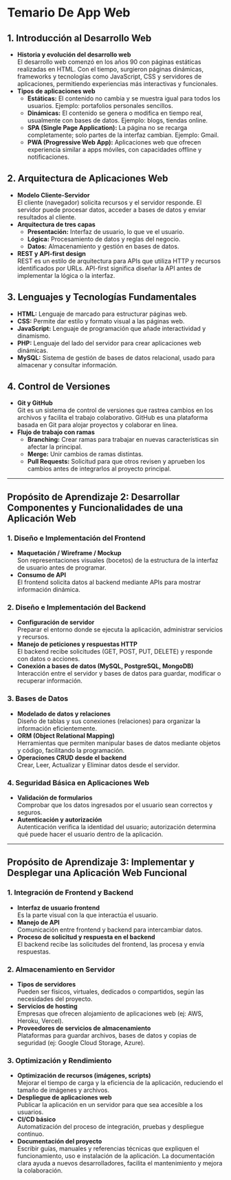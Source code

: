 # Temario De App Web

## 1. Introducción al Desarrollo Web
- **Historia y evolución del desarrollo web**  
  El desarrollo web comenzó en los años 90 con páginas estáticas realizadas en HTML. Con el tiempo, surgieron páginas dinámicas, frameworks y tecnologías como JavaScript, CSS y servidores de aplicaciones, permitiendo experiencias más interactivas y funcionales.
- **Tipos de aplicaciones web**  
  - **Estáticas:** El contenido no cambia y se muestra igual para todos los usuarios. Ejemplo: portafolios personales sencillos.
  - **Dinámicas:** El contenido se genera o modifica en tiempo real, usualmente con bases de datos. Ejemplo: blogs, tiendas online.
  - **SPA (Single Page Application):** La página no se recarga completamente; solo partes de la interfaz cambian. Ejemplo: Gmail.
  - **PWA (Progressive Web App):** Aplicaciones web que ofrecen experiencia similar a apps móviles, con capacidades offline y notificaciones.

## 2. Arquitectura de Aplicaciones Web
- **Modelo Cliente-Servidor**  
  El cliente (navegador) solicita recursos y el servidor responde. El servidor puede procesar datos, acceder a bases de datos y enviar resultados al cliente.
- **Arquitectura de tres capas**  
  - **Presentación:** Interfaz de usuario, lo que ve el usuario.
  - **Lógica:** Procesamiento de datos y reglas del negocio.
  - **Datos:** Almacenamiento y gestión en bases de datos.
- **REST y API-first design**  
  REST es un estilo de arquitectura para APIs que utiliza HTTP y recursos identificados por URLs. API-first significa diseñar la API antes de implementar la lógica o la interfaz.

## 3. Lenguajes y Tecnologías Fundamentales
- **HTML:** Lenguaje de marcado para estructurar páginas web.
- **CSS:** Permite dar estilo y formato visual a las páginas web.
- **JavaScript:** Lenguaje de programación que añade interactividad y dinamismo.
- **PHP:** Lenguaje del lado del servidor para crear aplicaciones web dinámicas.
- **MySQL:** Sistema de gestión de bases de datos relacional, usado para almacenar y consultar información.

## 4. Control de Versiones
- **Git y GitHub**  
  Git es un sistema de control de versiones que rastrea cambios en los archivos y facilita el trabajo colaborativo. GitHub es una plataforma basada en Git para alojar proyectos y colaborar en línea.
- **Flujo de trabajo con ramas**  
  - **Branching:** Crear ramas para trabajar en nuevas características sin afectar la principal.
  - **Merge:** Unir cambios de ramas distintas.
  - **Pull Requests:** Solicitud para que otros revisen y aprueben los cambios antes de integrarlos al proyecto principal.

---

## Propósito de Aprendizaje 2: Desarrollar Componentes y Funcionalidades de una Aplicación Web

### 1. Diseño e Implementación del Frontend
- **Maquetación / Wireframe / Mockup**  
  Son representaciones visuales (bocetos) de la estructura de la interfaz de usuario antes de programar.
- **Consumo de API**  
  El frontend solicita datos al backend mediante APIs para mostrar información dinámica.

### 2. Diseño e Implementación del Backend
- **Configuración de servidor**  
  Preparar el entorno donde se ejecuta la aplicación, administrar servicios y recursos.
- **Manejo de peticiones y respuestas HTTP**  
  El backend recibe solicitudes (GET, POST, PUT, DELETE) y responde con datos o acciones.
- **Conexión a bases de datos (MySQL, PostgreSQL, MongoDB)**  
  Interacción entre el servidor y bases de datos para guardar, modificar o recuperar información.

### 3. Bases de Datos
- **Modelado de datos y relaciones**  
  Diseño de tablas y sus conexiones (relaciones) para organizar la información eficientemente.
- **ORM (Object Relational Mapping)**  
  Herramientas que permiten manipular bases de datos mediante objetos y código, facilitando la programación.
- **Operaciones CRUD desde el backend**  
  Crear, Leer, Actualizar y Eliminar datos desde el servidor.

### 4. Seguridad Básica en Aplicaciones Web
- **Validación de formularios**  
  Comprobar que los datos ingresados por el usuario sean correctos y seguros.
- **Autenticación y autorización**  
  Autenticación verifica la identidad del usuario; autorización determina qué puede hacer el usuario dentro de la aplicación.

---

## Propósito de Aprendizaje 3: Implementar y Desplegar una Aplicación Web Funcional

### 1. Integración de Frontend y Backend
- **Interfaz de usuario frontend**  
  Es la parte visual con la que interactúa el usuario.
- **Manejo de API**  
  Comunicación entre frontend y backend para intercambiar datos.
- **Proceso de solicitud y respuesta en el backend**  
  El backend recibe las solicitudes del frontend, las procesa y envía respuestas.

### 2. Almacenamiento en Servidor
- **Tipos de servidores**  
  Pueden ser físicos, virtuales, dedicados o compartidos, según las necesidades del proyecto.
- **Servicios de hosting**  
  Empresas que ofrecen alojamiento de aplicaciones web (ej: AWS, Heroku, Vercel).
- **Proveedores de servicios de almacenamiento**  
  Plataformas para guardar archivos, bases de datos y copias de seguridad (ej: Google Cloud Storage, Azure).

### 3. Optimización y Rendimiento
- **Optimización de recursos (imágenes, scripts)**  
  Mejorar el tiempo de carga y la eficiencia de la aplicación, reduciendo el tamaño de imágenes y archivos.
- **Despliegue de aplicaciones web**  
  Publicar la aplicación en un servidor para que sea accesible a los usuarios.
- **CI/CD básico**  
  Automatización del proceso de integración, pruebas y despliegue continuo.
- **Documentación del proyecto**  
  Escribir guías, manuales y referencias técnicas que expliquen el funcionamiento, uso e instalación de la aplicación. La documentación clara ayuda a nuevos desarrolladores, facilita el mantenimiento y mejora la colaboración.

